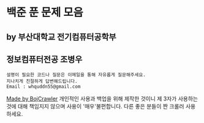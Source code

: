 # 백준 푼 문제 모음
## by 부산대학교 전기컴퓨터공학부
## 정보컴퓨터전공 조병우


```
설명이 필요한 코드나 질문은 이메일을 통해 자유롭게 질문해주세요. 
지나치게 친절하게 답변해드립니다.
Email : whquddn55@gmail.com
```

 
[Made by BojCrawler](https://github.com/whquddn55/BojCrawler)
개인적인 사용과 백업을 위해 제작한 것이니 제 3자가 사용하는 것에 대해 책임지지 않으며 사용이 '매우'불편합니다. 다른 좋은 분들이 짠 크롤러 사용하세요.
